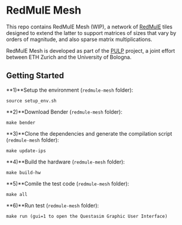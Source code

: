 # RedMulE Mesh

This repo contains RedMulE Mesh (WIP), a network of [RedMulE](https://github.com/pulp-platform/redmule) tiles designed to extend the latter to support matrices of sizes that vary by orders of magnitude, and also sparse matrix multiplications.

RedMulE Mesh is developed as part of the [PULP](https://pulp-platform.org/) project, a joint effort between ETH Zurich and the University of Bologna.


## Getting Started
**1)**Setup the environment (`redmule-mesh` folder):
```
source setup_env.sh
```
**2)**Download Bender (`redmule-mesh` folder):
```
make bender
```
**3)**Clone the dependencies and generate the compilation script (`redmule-mesh` folder):
```
make update-ips
```
**4)**Build the hardware (`redmule-mesh` folder):
```
make build-hw
```
**5)**Comile the test code (`redmule-mesh` folder):
```
make all
```
**6)**Run test (`redmule-mesh` folder):
```
make run (gui=1 to open the Questasim Graphic User Interface)
```
